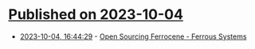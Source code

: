 # [Published on 2023-10-04](index.md)

* [2023-10-04, 16:44:29](https://lobste.rs/s/pcbjzj/open_sourcing_ferrocene_ferrous_systems) - [Open Sourcing Ferrocene  - Ferrous Systems](https://ferrous-systems.com/blog/ferrocene-open-source/)
